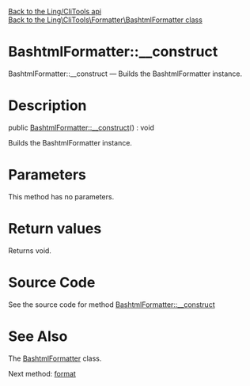 [Back to the Ling/CliTools api](https://github.com/lingtalfi/CliTools/blob/master/doc/api/Ling/CliTools.md)<br>
[Back to the Ling\CliTools\Formatter\BashtmlFormatter class](https://github.com/lingtalfi/CliTools/blob/master/doc/api/Ling/CliTools/Formatter/BashtmlFormatter.md)


BashtmlFormatter::__construct
================



BashtmlFormatter::__construct — Builds the BashtmlFormatter instance.




Description
================


public [BashtmlFormatter::__construct](https://github.com/lingtalfi/CliTools/blob/master/doc/api/Ling/CliTools/Formatter/BashtmlFormatter/__construct.md)() : void




Builds the BashtmlFormatter instance.




Parameters
================

This method has no parameters.


Return values
================

Returns void.








Source Code
===========
See the source code for method [BashtmlFormatter::__construct](https://github.com/lingtalfi/CliTools/blob/master/Formatter/BashtmlFormatter.php#L187-L248)


See Also
================

The [BashtmlFormatter](https://github.com/lingtalfi/CliTools/blob/master/doc/api/Ling/CliTools/Formatter/BashtmlFormatter.md) class.

Next method: [format](https://github.com/lingtalfi/CliTools/blob/master/doc/api/Ling/CliTools/Formatter/BashtmlFormatter/format.md)<br>

